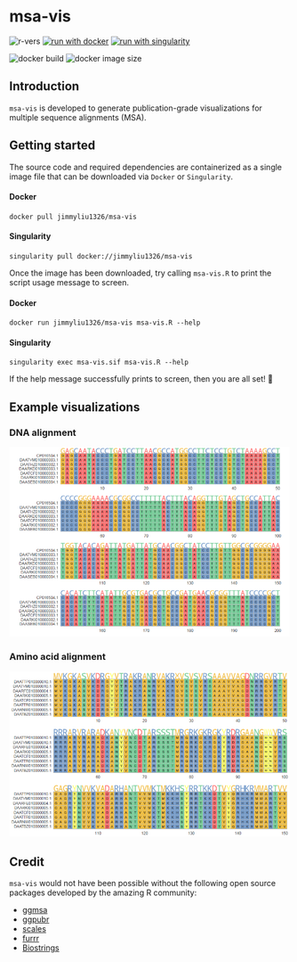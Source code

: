 # msa-vis 
![r-vers](https://img.shields.io/badge/%20-v4.1.3-gray?labelColor=blue&logo=R)
[![run with docker](https://img.shields.io/badge/run%20with-docker-0db7ed?labelColor=000000&logo=docker)](https://www.docker.com/)
[![run with singularity](https://img.shields.io/badge/run%20with-singularity-1d355c.svg?labelColor=000000)](https://sylabs.io/docs/)

![docker build](https://github.com/jimmyliu1326/msa-vis/actions/workflows/docker-image.yml/badge.svg)
![docker image size](https://img.shields.io/docker/image-size/jimmyliu1326/msa-vis)

## Introduction
`msa-vis` is developed to generate publication-grade visualizations for multiple sequence alignments (MSA).

## Getting started

The source code and required dependencies are containerized as a single image file that can be downloaded via `Docker` or `Singularity`.

#### Docker
```
docker pull jimmyliu1326/msa-vis
```
#### Singularity
```
singularity pull docker://jimmyliu1326/msa-vis
```

Once the image has been downloaded, try calling `msa-vis.R` to print the script usage message to screen.

#### Docker
```
docker run jimmyliu1326/msa-vis msa-vis.R --help
```
#### Singularity
```
singularity exec msa-vis.sif msa-vis.R --help
```

If the help message successfully prints to screen, then you are all set! :partying_face:

## Example visualizations
### DNA alignment
![](img/dna.png)
### Amino acid alignment
![](img/aa.png)

## Credit
`msa-vis` would not have been possible without the following open source packages developed by the amazing R community:

* [ggmsa](https://github.com/YuLab-SMU/ggmsa)
* [ggpubr](https://github.com/kassambara/ggpubr)
* [scales](https://github.com/r-lib/scales)
* [furrr](https://github.com/DavisVaughan/furrr)
* [Biostrings](https://github.com/Bioconductor/Biostrings)